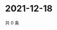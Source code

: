 # 2021-12-18

共 0 条

<!-- BEGIN WEIBO -->
<!-- 最后更新时间 Sat Dec 18 2021 10:04:41 GMT+0800 (China Standard Time) -->

<!-- END WEIBO -->
